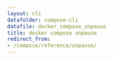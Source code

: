 ```yaml
---
layout: cli
datafolder: compose-cli
datafile: docker_compose_unpause
title: docker compose unpause
redirect_from:
- /compose/reference/unpause/
---
```

<!--
Sorry, but the contents of this page are automatically generated from
Docker's source code. If you want to suggest a change to the text that appears
here, you'll need to find the string by searching this repo:
https://github.com/docker/compose
-->
